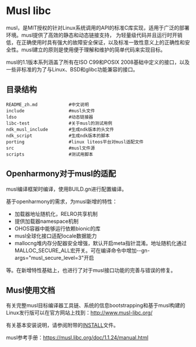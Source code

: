 # Musl libc

musl，是MIT授权的针对Linux系统调用的API的标准C库实现，适用于广泛的部署环境。musl提供了高效的静态和动态链接支持， 为轻量级代码并且运行时开销低，在正确使用时具有强大的故障安全保证，以及标准一致性意义上的正确性和安全性。musl建立的原则是使用便于理解和维护的简单代码来实现目标。

musl的1.1版本系列涵盖了所有在ISO C99和POSIX 2008基础中定义的接口，以及一些非标准的为了与Linux、BSD和glibc功能兼容的接口。

## 目录结构

```
README_zh.md            #中文说明
include					#musl头文件
ldso					#动态链接器
libc-test				#关于musl的测试用例
ndk_musl_include		#生成ndk版本的头文件
ndk_script				#生成ndk版本的脚本
porting                 #linux liteos平台对musl适配文件
src						#musl文件源
scripts					#测试用脚本
```

## Openharmony对于musl的适配

musl编译框架时编译，使用BUILD.gn进行配置编译。

基于openharmony的需求，为musl新增的特性：

-  加载器地址随机化，RELRO共享机制 
-  提供加载器namespace机制 
-  OHOS容器中能够运行依赖bionic的库 
-  musl全球化接口适配locale数据能力 
-  mallocng堆内存分配器安全增强，默认开启meta指针混淆。地址随机化通过MALLOC_SECURE_ALL宏开关。可在编译命令中增加--gn-args="musl_secure_level=3"开启

等。在新增特性基础上，也进行了对于musl接口功能的完善与错误的修复。

## Musl使用文档

有关完整musl目标编译器工具链、系统的信息bootstrapping和基于musl构建的Linux发行版可以在官方网站上找到：http://www.musl-libc.org/

有关基本安装说明，请参阅附带的[INSTALL](https://gitee.com/openharmony/third_party_musl/blob/master/INSTALL)文件。

musl参考手册：https://musl.libc.org/doc/1.1.24/manual.html